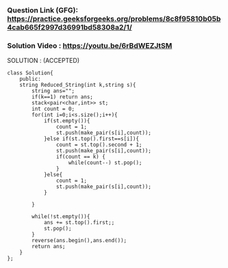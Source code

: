 ### Question Link (GFG): https://practice.geeksforgeeks.org/problems/8c8f95810b05b4cab665f2997d36991bd58308a2/1/

### Solution Video : https://youtu.be/6rBdWEZJtSM

SOLUTION : (ACCEPTED)

```
class Solution{
    public:
    string Reduced_String(int k,string s){
        string ans="";
        if(k==1) return ans;
        stack<pair<char,int>> st;
        int count = 0;
        for(int i=0;i<s.size();i++){
            if(st.empty()){
                count = 1;
                st.push(make_pair(s[i],count));
            }else if(st.top().first==s[i]){
                count = st.top().second + 1;
                st.push(make_pair(s[i],count));
                if(count == k) {
                    while(count--) st.pop();
                }
            }else{
                count = 1;
                st.push(make_pair(s[i],count));
            }
            
        }
        
        while(!st.empty()){
            ans += st.top().first;;
            st.pop();
        }
        reverse(ans.begin(),ans.end());
        return ans;
    }
};
```
